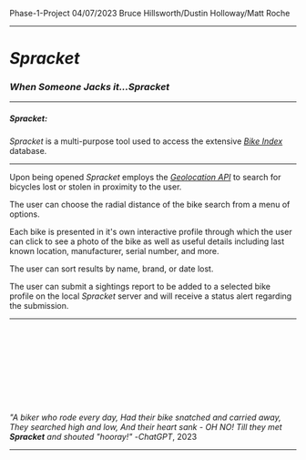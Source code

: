 Phase-1-Project
04/07/2023
Bruce Hillsworth/Dustin Holloway/Matt Roche

---

# **_Spracket_**

### **_When Someone Jacks it...Spracket_**

---

##### _Spracket_:

_Spracket_ is a multi-purpose tool used to access the extensive [_Bike Index_](https://bikeindex.org/why-donate) database.

---

Upon being opened _Spracket_ employs the _[Geolocation API](https://w3c.github.io/geolocation-api/#geolocation_interface)_ to search for bicycles lost or stolen in proximity to the user.

The user can choose the radial distance of the bike search from a menu of options.

Each bike is presented in it's own interactive profile through which the user can click to see a photo of the bike as well as useful details including last known location, manufacturer, serial number, and more.

The user can sort results by name, brand, or date lost.

The user can submit a sightings report to be added to a selected bike profile on the local _Spracket_ server and will receive a status alert regarding the submission.

---

</br></br></br></br>
</br></br></br></br>

_"A biker who rode every day,
Had their bike snatched and carried away,
They searched high and low,
And their heart sank - OH NO!
Till they met **Spracket** and shouted "hooray!"_      -_ChatGPT_, 2023

---
